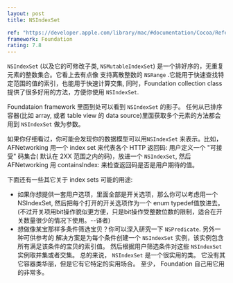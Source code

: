 ```yaml
---
layout: post
title: NSIndexSet

ref: "https://developer.apple.com/library/mac/#documentation/Cocoa/Reference/Foundation/Classes/NSSet_Class/Reference/Reference.html"
framework: Foundation
rating: 7.8
---
```


`NSIndexSet` (以及它的可修改子类, `NSMutableIndexSet`) 是一个排好序的，无重复元素的整数集合。它看上去有点像 支持离散整数的 `NSRange` .它能用于快速查找特定范围的值的索引，也能用于快速计算交集, 同时，Foundation collection class 提供了很多好用的方法，方便你使用 `NSIndexSet`.

Foundataion framework 里面到处可以看到 `NSIndexSet` 的影子。 任何从已排序容器(比如 array, 或者 table view 的 data source)里面获取多个元素的方法都会用到 `NSIndexSet` 做为参数。

如果你仔细看过，你可能会发现你的数据模型可以用`NSIndexSet` 来表示。比如， AFNetworking 用一个 index set 来代表各个 HTTP 返回码: 用户定义一个 "可接受" 码集合( 默认在 2XX 范围之内的码)，放进一个 `NSIndexSet`, 然后AFNetworking 用 containsIndex: 来检查返回码是否是用户期待的值。

下面还有一些其它关于 index sets 可能的用途:

- 如果你想提供一套用户选项，里面全部是开关选项，那么你可以考虑用一个 NSIndexSet, 然后把每个打开的开关选项作为一个 enum typedef值放进去。 (不过开关项用bit操作貌似更方便，只是bit操作受整数位数的限制，适合在开关数量很少的情况下使用。--译者)
- 想做像某宝那样多条件筛选宝贝？你可以深入研究一下 `NSPredicate`. 另外一种可供参考的 解决方案是为每个条件创建一个 `NSIndexSet` 实例，该实例包含所有满足该条件的宝贝的索引值。 然后根据用户筛选条件对这些 `NSIndexSet` 实例取并集或者交集。
总的来说， `NSIndexSet` 是一个很实用的类。 它没有其它容器类华丽，但是它有它特定的实用场合。 至少， Foundation 自己用它用的非常多。